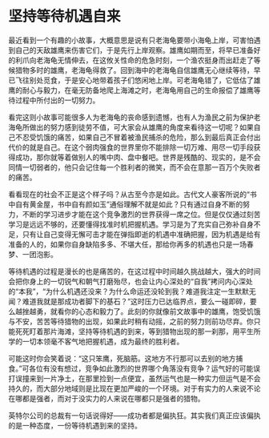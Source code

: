 # 坚持等待机遇自来

最近看到一个有趣的小故事，大概意思是说有只老海龟要带小海龟上岸，可害怕遇到自己的天敌雄鹰来伤害它们，于是先行上岸观察。雄鹰如期而至，将早已准备好的利爪向老海龟无情伸去，在这攸关性命的危急时刻，一个渔农挺身而出赶走了等候猎物多时的雄鹰，老海龟得救了。回到海中的老海龟自信雄鹰无心继续等待，早已飞往别处觅食，于是安心地带着孩子们悠闲地上岸。可老海龟错了，它低估了雄鹰的耐心与毅力，在毫无防备地爬上海滩之时，老海龟用自己的生命报偿了雄鹰等待过程中所付出的一切努力。 

看完这则小故事可能很多人为老海龟的丧命感到遗憾，也有人为渔民之前为保护老海龟所做出的努力感到徒劳不值，可大家会从雄鹰的角度来看待这一切呢？如果自己不忍受饥饿的痛苦，如果自己不冒着被渔民捕杀的危险，那么到最后真正会付出代价的就是自己。在这个弱肉强食的世界里你不能排除一切万难、用尽一切手段获得成功，那你就等着做别人的嘴中肉、盘中餐吧。世界是残酷的、现实的，是不会同情一切弱者的，他只会记住每一个胜利者的微笑，而不会在意那一百万个失败者的痛苦。 

看看现在的社会不正是这个样子吗？从古至今亦是如此。古代文人豪客所说的“书中自有黄金屋，书中自有颜如玉”通俗理解不就是如此？只有通过自身不断的努力，不断的学习进步才能在这个竞争激烈的世界获得一席之位。但是仅仅通过刻苦学习是远远不够的，还要懂得找准时机把握机遇。学习是为了充实自己弥补自身不足，只有让自己变得无懈可击才能在弹指即逝的机遇中准确把握，因为机遇是给有准备的人的，如果你自身缺陷多多、不堪大任，那给你再多的机遇也只是一场春梦、一团泡影。 

等待机遇的过程是漫长的也是痛苦的，在这过程中时间越久挑战越大，强大的时间会把你身上的一切锐气和朝气打磨殆尽，也会让内心深处的“自我”拷问内心深处的“本我”，“为什么机遇还没来？为什么命运还没轮到我？难道我注定一生默默无闻？难道我就是那成功者脚下的基石？”这时压力已达临界点，要么一碰即碎，要么越挫越勇，就看你的心态和毅力了。此刻的你就像前文故事中的雄鹰，饱受饥饿与不安，苦苦等待猎物的出现，如果此时稍有动摇，之前的努力则前功尽弃。你只能死死盯着那片海滩，坚持等待机遇的到来，等到猎物出现的那一刹那，用平生所学的一切本领毫不客气地把握机遇，成为最终的胜利者。 

可能这时你会笑着说：“这只笨鹰，死脑筋。这地方不行那可以去别的地方捕食。”可各位有没有想过，竞争如此激烈的世界哪个角落没有竞争？运气好的可能误打误撞来到一片净土，在那里捡到一点便宜，虽然运气也是一种实力但运气是不会持久的，而大部分地域则是比现在更加严峻的一个环境。对于有实力的人来说不论在哪都是强者，而对于没实力的人来说在哪都只是强者的猎物。 

英特尔公司的总裁有一句话说得好——成功者都是偏执狂。其实我们真正应该偏执的是一种态度，一份等待机遇到来的坚持。